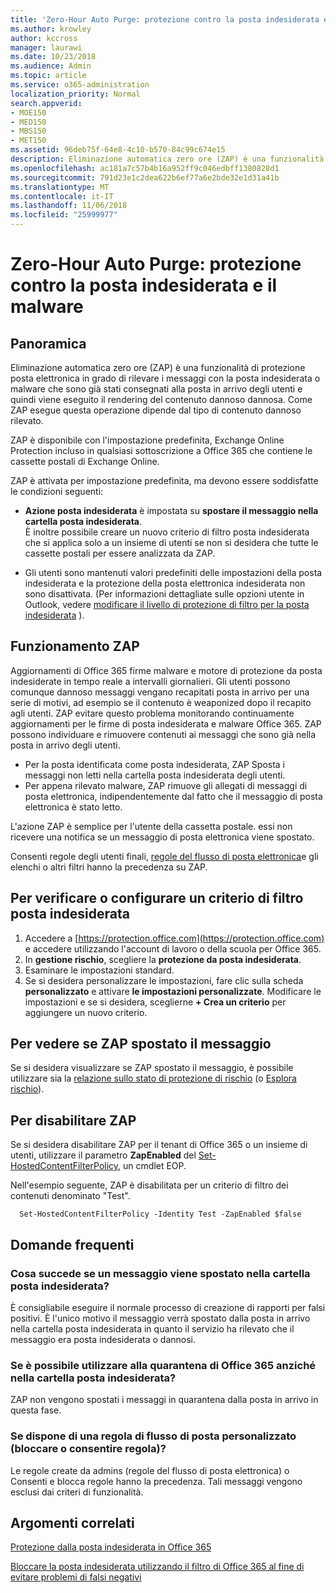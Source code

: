 ```yaml
---
title: 'Zero-Hour Auto Purge: protezione contro la posta indesiderata e il malware'
ms.author: krowley
author: kccross
manager: laurawi
ms.date: 10/23/2018
ms.audience: Admin
ms.topic: article
ms.service: o365-administration
localization_priority: Normal
search.appverid:
- MOE150
- MED150
- MBS150
- MET150
ms.assetid: 96deb75f-64e8-4c10-b570-84c99c674e15
description: Eliminazione automatica zero ore (ZAP) è una funzionalità di protezione posta elettronica in grado di rilevare i messaggi con la posta indesiderata o malware che sono già stati consegnati alla posta in arrivo degli utenti e quindi viene eseguito il rendering del contenuto dannoso dannosa. Come ZAP esegue questa operazione dipende dal tipo di contenuto dannoso rilevato.
ms.openlocfilehash: ac181a7c57b4b16a952ff9c046edbff1380828d1
ms.sourcegitcommit: 791d23e1c2dea622b6ef77a6e2bde32e1d31a41b
ms.translationtype: MT
ms.contentlocale: it-IT
ms.lasthandoff: 11/06/2018
ms.locfileid: "25999977"
---
```

# <a name="zero-hour-auto-purge---protection-against-spam-and-malware"></a>Zero-Hour Auto Purge: protezione contro la posta indesiderata e il malware

## <a name="overview"></a>Panoramica

Eliminazione automatica zero ore (ZAP) è una funzionalità di protezione posta elettronica in grado di rilevare i messaggi con la posta indesiderata o malware che sono già stati consegnati alla posta in arrivo degli utenti e quindi viene eseguito il rendering del contenuto dannoso dannosa. Come ZAP esegue questa operazione dipende dal tipo di contenuto dannoso rilevato.
  
ZAP è disponibile con l'impostazione predefinita, Exchange Online Protection incluso in qualsiasi sottoscrizione a Office 365 che contiene le cassette postali di Exchange Online.

ZAP è attivata per impostazione predefinita, ma devono essere soddisfatte le condizioni seguenti:
  
- **Azione posta indesiderata** è impostata su **spostare il messaggio nella cartella posta indesiderata**. <br/>È inoltre possibile creare un nuovo criterio di filtro posta indesiderata che si applica solo a un insieme di utenti se non si desidera che tutte le cassette postali per essere analizzata da ZAP.

- Gli utenti sono mantenuti valori predefiniti delle impostazioni della posta indesiderata e la protezione della posta elettronica indesiderata non sono disattivata. (Per informazioni dettagliate sulle opzioni utente in Outlook, vedere [modificare il livello di protezione di filtro per la posta indesiderata](https://support.office.com/article/change-the-level-of-protection-in-the-junk-email-filter-e89c12d8-9d61-4320-8c57-d982c8d52f6b) ). 
  
## <a name="how-does-zap-work"></a>Funzionamento ZAP

Aggiornamenti di Office 365 firme malware e motore di protezione da posta indesiderate in tempo reale a intervalli giornalieri. Gli utenti possono comunque dannoso messaggi vengano recapitati posta in arrivo per una serie di motivi, ad esempio se il contenuto è weaponized dopo il recapito agli utenti. ZAP evitare questo problema monitorando continuamente aggiornamenti per le firme di posta indesiderata e malware Office 365. ZAP possono individuare e rimuovere contenuti ai messaggi che sono già nella posta in arrivo degli utenti. 
- Per la posta identificata come posta indesiderata, ZAP Sposta i messaggi non letti nella cartella posta indesiderata degli utenti. 
- Per appena rilevato malware, ZAP rimuove gli allegati di messaggi di posta elettronica, indipendentemente dal fatto che il messaggio di posta elettronica è stato letto. 
  
L'azione ZAP è semplice per l'utente della cassetta postale. essi non ricevere una notifica se un messaggio di posta elettronica viene spostato.
  
Consenti regole degli utenti finali, [regole del flusso di posta elettronica](https://go.microsoft.com/fwlink/p/?LinkId=722755)e gli elenchi o altri filtri hanno la precedenza su ZAP.
  
## <a name="to-review-or-set-up-a-spam-filter-policy"></a>Per verificare o configurare un criterio di filtro posta indesiderata
  
1. Accedere a [https://protection.office.com](https://protection.office.com) e accedere utilizzando l'account di lavoro o della scuola per Office 365.
2. In **gestione rischio**, scegliere la **protezione da posta indesiderata**.
3. Esaminare le impostazioni standard. 
4. Se si desidera personalizzare le impostazioni, fare clic sulla scheda **personalizzato** e attivare **le impostazioni personalizzate**. Modificare le impostazioni e se si desidera, sceglierne **+ Crea un criterio** per aggiungere un nuovo criterio. 
    
## <a name="to-see-if-zap-moved-your-message"></a>Per vedere se ZAP spostato il messaggio

Se si desidera visualizzare se ZAP spostato il messaggio, è possibile utilizzare sia la [relazione sullo stato di protezione di rischio](view-email-security-reports.md#threat-protection-status-report-new) (o [Esplora rischio](use-explorer-in-security-and-compliance.md)).
    
## <a name="to-disable-zap"></a>Per disabilitare ZAP
  
Se si desidera disabilitare ZAP per il tenant di Office 365 o un insieme di utenti, utilizzare il parametro **ZapEnabled** del [Set-HostedContentFilterPolicy](https://go.microsoft.com/fwlink/p/?LinkId=722758), un cmdlet EOP.
    
Nell'esempio seguente, ZAP è disabilitata per un criterio di filtro dei contenuti denominato "Test".
    
```
  Set-HostedContentFilterPolicy -Identity Test -ZapEnabled $false
```

## <a name="faq"></a>Domande frequenti

### <a name="what-happens-if-a-legitimate-message-is-moved-to-the-junk-mail-folder"></a>Cosa succede se un messaggio viene spostato nella cartella posta indesiderata?
  
È consigliabile eseguire il normale processo di creazione di rapporti per falsi positivi. È l'unico motivo il messaggio verrà spostato dalla posta in arrivo nella cartella posta indesiderata in quanto il servizio ha rilevato che il messaggio era posta indesiderata o dannosi.
  
### <a name="what-if-i-use-the-office-365-quarantine-instead-of-the-junk-mail-folder"></a>Se è possibile utilizzare alla quarantena di Office 365 anziché nella cartella posta indesiderata?
  
ZAP non vengono spostati i messaggi in quarantena dalla posta in arrivo in questa fase.
  
### <a name="what-if-i-have-a-custom-mail-flow-rule-block-allow-rule"></a>Se dispone di una regola di flusso di posta personalizzato (bloccare o consentire regola)?
  
Le regole create da admins (regole del flusso di posta elettronica) o Consenti e blocca regole hanno la precedenza. Tali messaggi vengono esclusi dai criteri di funzionalità.
  
## <a name="related-topics"></a>Argomenti correlati

[Protezione dalla posta indesiderata in Office 365](anti-spam-protection.md)
  
[Bloccare la posta indesiderata utilizzando il filtro di Office 365 al fine di evitare problemi di falsi negativi](block-email-spam-to-prevent-false-negatives.md)
  

